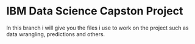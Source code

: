 # IBM Data Science Capston Project

In this branch i will give you the files i use to work on the project such as data wrangling, predictions and others.

